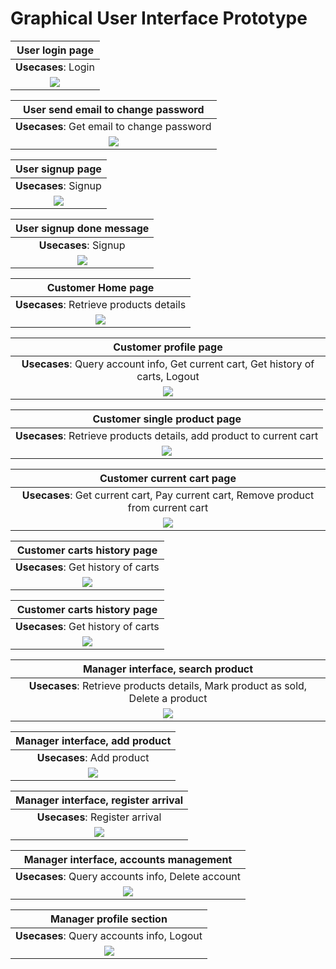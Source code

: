 # Graphical User Interface Prototype

| User login page |
| :-------------: |
| **Usecases**: Login |
| ![](./Images/GUI/V2/Login.png) |

| User send email to change password |
| :-------------: |
| **Usecases**: Get email to change password |
| ![](./Images/GUI/V2/Change_password.png) |


| User signup page |
| :-------------: |
| **Usecases**: Signup |
| ![](./Images/GUI/V2/Create_Account.png) |

| User signup done message |
| :-------------: |
| **Usecases**: Signup |
| ![](./Images/GUI/V2/Create_Account_DONE.png) |

| Customer Home page |
| :-------------: |
| **Usecases**: Retrieve products details |
| ![](./Images/GUI/V2/Home_Page.png) |

| Customer profile page |
| :-------------: |
| **Usecases**: Query account info, Get current cart, Get history of carts, Logout |
| ![](./Images/GUI/V2/Customer_Profile_section.png) |

| Customer single product page |
| :-------------: |
| **Usecases**: Retrieve products details, add product to current cart |
| ![](./Images/GUI/V2/Product_Page.png) |

| Customer current cart page |
| :-------------: |
| **Usecases**: Get current cart, Pay current cart, Remove product from current cart |
| ![](./Images/GUI/V2/Current_Cart.png) |

| Customer carts history page |
| :-------------: |
| **Usecases**: Get history of carts|
| ![](./Images/GUI/V2/Carts_History.png) |

| Customer carts history page |
| :-------------: |
| **Usecases**: Get history of carts|
| ![](./Images/GUI/V2/Old_cart.png) |

| Manager interface, search product |
| :-------------: |
| **Usecases**: Retrieve products details, Mark product as sold, Delete a product|
| ![](./Images/GUI/V2/Manager_Search_Product.png) |

| Manager interface, add product |
| :-------------: |
| **Usecases**: Add product|
| ![](./Images/GUI/V2/Manager_add_Product.png) |

| Manager interface, register arrival |
| :-------------: |
| **Usecases**: Register arrival|
| ![](./Images/GUI/V2/Manager_register_arrival.png) |

| Manager interface, accounts management |
| :-------------: |
| **Usecases**: Query accounts info, Delete account|
| ![](./Images/GUI/V2/Manager_Account_management.png) |

| Manager profile section |
| :-------------: |
| **Usecases**: Query accounts info, Logout|
| ![](./Images/GUI/V2/Manager_Profile_section.png) |
